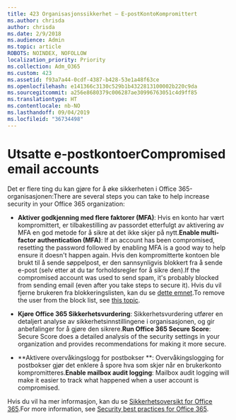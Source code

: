 ```yaml
---
title: 423 Organisasjonssikkerhet – E-postKontoKompromittert
ms.author: chrisda
author: chrisda
ms.date: 2/9/2018
ms.audience: Admin
ms.topic: article
ROBOTS: NOINDEX, NOFOLLOW
localization_priority: Priority
ms.collection: Adm_O365
ms.custom: 423
ms.assetid: f93a7a44-0cdf-4387-b428-53e1a48f63ce
ms.openlocfilehash: e141366c3130c529b1b4322813100002b220c9da
ms.sourcegitcommit: a256e8680379c006287ae30996763051c4d9ff85
ms.translationtype: HT
ms.contentlocale: nb-NO
ms.lasthandoff: 09/04/2019
ms.locfileid: "36734498"
---
```

# <a name="compromised-email-accounts"></a><span data-ttu-id="a5664-102">Utsatte e-postkontoer</span><span class="sxs-lookup"><span data-stu-id="a5664-102">Compromised email accounts</span></span>

<span data-ttu-id="a5664-103">Det er flere ting du kan gjøre for å øke sikkerheten i Office 365-organisasjonen:</span><span class="sxs-lookup"><span data-stu-id="a5664-103">There are several steps you can take to help increase security in your Office 365 organization:</span></span>

- <span data-ttu-id="a5664-104">**Aktiver godkjenning med flere faktorer (MFA)**: Hvis en konto har vært kompromittert, er tilbakestilling av passordet etterfulgt av aktivering av MFA en god metode for å sikre at det ikke skjer på nytt.</span><span class="sxs-lookup"><span data-stu-id="a5664-104">**Enable multi-factor authentication (MFA)**: If an account has been compromised, resetting the password followed by enabling MFA is a good way to help ensure it doesn't happen again.</span></span> <span data-ttu-id="a5664-105">Hvis den kompromitterte kontoen ble brukt til å sende søppelpost, er den sannsynligvis blokkert fra å sende e-post (selv etter at du tar forholdsregler for å sikre den).</span><span class="sxs-lookup"><span data-stu-id="a5664-105">If the compromised account was used to send spam, it's probably blocked from sending email (even after you take steps to secure it).</span></span> <span data-ttu-id="a5664-106">Hvis du vil fjerne brukeren fra blokkeringslisten, kan du se [dette emnet](https://technet.microsoft.com/library/ms.exch.eac.actioncenter.aspx).</span><span class="sxs-lookup"><span data-stu-id="a5664-106">To remove the user from the block list, see [this topic](https://technet.microsoft.com/library/ms.exch.eac.actioncenter.aspx).</span></span>

- <span data-ttu-id="a5664-107">**Kjøre Office 365 Sikkerhetsvurdering**: Sikkerhetsvurdering utfører en detaljert analyse av sikkerhetsinnstillingene i organisasjonen, og gir anbefalinger for å gjøre den sikrere.</span><span class="sxs-lookup"><span data-stu-id="a5664-107">**Run Office 365 Secure Score**: Secure Score does a detailed analysis of the security settings in your organization and provides recommendations for making it more secure.</span></span>

- <span data-ttu-id="a5664-108">\*\*Aktivere overvåkingslogg for postbokser \*\*: Overvåkingslogging for postbokser gjør det enklere å spore hva som skjer når en brukerkonto kompromitteres.</span><span class="sxs-lookup"><span data-stu-id="a5664-108">**Enable mailbox audit logging**: Mailbox audit logging will make it easier to track what happened when a user account is compromised.</span></span>

<span data-ttu-id="a5664-109">Hvis du vil ha mer informasjon, kan du se [Sikkerhetsoversikt for Office 365](https://docs.microsoft.com/office365/securitycompliance/security-roadmap).</span><span class="sxs-lookup"><span data-stu-id="a5664-109">For more information, see [Security best practices for Office 365](https://docs.microsoft.com/office365/securitycompliance/security-roadmap).</span></span>
